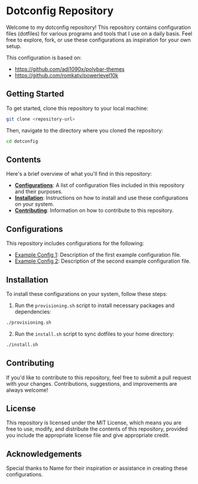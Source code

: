 # Dotconfig Repository

Welcome to my dotconfig repository! This repository contains configuration files \(dotfiles\) for various programs and tools that I use on a daily basis. Feel free to explore, fork, or use these configurations as inspiration for your own setup.

This configuration is based on: 
- https://github.com/adi1090x/polybar-themes
- https://github.com/romkatv/powerlevel10k

## Getting Started

To get started, clone this repository to your local machine:

```bash
git clone <repository-url>
```

Then, navigate to the directory where you cloned the repository:

```bash
cd dotconfig
```

## Contents

Here's a brief overview of what you'll find in this repository:

- **[Configurations](#configurations)**: A list of configuration files included in this repository and their purposes.
- **[Installation](#installation)**: Instructions on how to install and use these configurations on your system.
- **[Contributing](#contributing)**: Information on how to contribute to this repository.

## Configurations

This repository includes configurations for the following:

- [Example Config 1](example-config-1): Description of the first example configuration file.
- [Example Config 2](example-config-2): Description of the second example configuration file.

## Installation

To install these configurations on your system, follow these steps:

1. Run the `provisioning.sh` script to install necessary packages and dependencies:

```bash
./provisioning.sh
```

2. Run the `install.sh` script to sync dotfiles to your home directory:

```bash
./install.sh
```


## Contributing

If you'd like to contribute to this repository, feel free to submit a pull request with your changes. Contributions, suggestions, and improvements are always welcome!

## License

This repository is licensed under the MIT License, which means you are free to use, modify, and distribute the contents of this repository, provided you include the appropriate license file and give appropriate credit.

## Acknowledgements

Special thanks to Name for their inspiration or assistance in creating these configurations.
